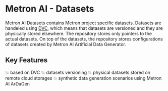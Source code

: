 # Metron AI - Datasets

Metron AI Datasets contains Metron project specific datasets. Datasets are handeled using [DVC](https://dvc.org/), which means that datasets are versioned and they are physically stored elsewhere. The repository stores only pointers to the actual datasets. On top of the datasets, the repository stores configurations of datasets created by Metron AI Artificial Data Generator.

## Key Features

:boom: based on DVC
:boom: datasets versioning
:boom: physical datasets stored on remote cloud storages
:boom: synthetic data generation scenarios using Metron AI ArDaGen
